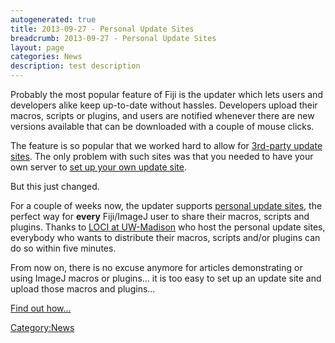 ```yaml
---
autogenerated: true
title: 2013-09-27 - Personal Update Sites
breadcrumb: 2013-09-27 - Personal Update Sites
layout: page
categories: News
description: test description
---
```


Probably the most popular feature of Fiji is the updater which lets users and developers alike keep up-to-date without hassles. Developers upload their macros, scripts or plugins, and users are notified whenever there are new versions available that can be downloaded with a couple of mouse clicks.

The feature is so popular that we worked hard to allow for [3rd-party update sites](Update_Sites "wikilink"). The only problem with such sites was that you needed to have your own server to [set up your own update site](Adding_Update_Sites "wikilink").

But this just changed.

For a couple of weeks now, the updater supports [personal update sites](Personal_Update_Sites "wikilink"), the perfect way for **every** Fiji/ImageJ user to share their macros, scripts and plugins. Thanks to [LOCI at UW-Madison](http://loci.wisc.edu/) who host the personal update sites, everybody who wants to distribute their macros, scripts and/or plugins can do so within five minutes.

From now on, there is no excuse anymore for articles demonstrating or using ImageJ macros or plugins... it is too easy to set up an update site and upload those macros and plugins...

[Find out how...](Personal_Update_Sites "wikilink")

[Category:News](Category_News "wikilink")
